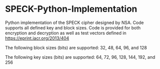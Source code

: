 # SPECK-Python-Implementation
Python implementation of the SPECK cipher designed by NSA. Code supports all defined key and block sizes.
Code is provided for both encryption and decryption as well as test vectors defined in https://eprint.iacr.org/2013/404

The following block sizes (bits) are supported:
32, 48, 64, 96, and 128

The following key sizes (bits) are supported:
64, 72, 96, 128, 144, 192, and 256

